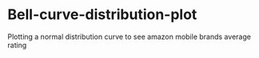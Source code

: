 # Bell-curve-distribution-plot
Plotting a normal distribution curve to see amazon mobile brands average rating
